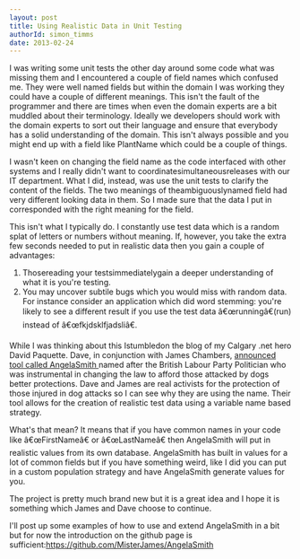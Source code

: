 ```yaml
---
layout: post
title: Using Realistic Data in Unit Testing
authorId: simon_timms
date: 2013-02-24
---
```


I was writing some unit tests the other day around some code what was missing them and I encountered a couple of field names which confused me. They were well named fields but within the domain I was working they could have a couple of different meanings. This isn't the fault of the programmer and there are times when even the domain experts are a bit muddled about their terminology. Ideally we developers should work with the domain experts to sort out their language and ensure that everybody has a solid understanding of the domain. This isn't always possible and you might end up with a field like PlantName which could be a couple of things.

I wasn't keen on changing the field name as the code interfaced with other systems and I really didn't want to coordinatesimultaneousreleases with our IT department. What I did, instead, was use the unit tests to clarify the content of the fields. The two meanings of theambiguouslynamed field had very different looking data in them. So I made sure that the data I put in corresponded with the right meaning for the field.

This isn't what I typically do. I constantly use test data which is a random splat of letters or numbers without meaning. If, however, you take the extra few seconds needed to put in realistic data then you gain a couple of advantages:

1. <span style="line-height:13px;">Thosereading your testsimmediatelygain a deeper understanding of what it is you're testing.</span>
2. You may uncover subtile bugs which you would miss with random data. For instance consider an application which did word stemming: you're likely to see a different result if you use the test data â€œrunningâ€(run) instead of â€œfkjdsklfjadsliâ€.

While I was thinking about this Istumbledon the blog of my Calgary .net hero David Paquette. Dave, in conjunction with James Chambers, [announced tool called AngelaSmith ](http://www.davepaquette.com/archive/2013/01/14/go-beyond-lorem-ipsum-with-angelasmith.aspx)named after the British Labour Party Politician who was instrumental in changing the law to afford those attacked by dogs better protections. Dave and James are real activists for the protection of those injured in dog attacks so I can see why they are using the name. Their tool allows for the creation of realistic test data using a variable name based strategy.

What's that mean? It means that if you have common names in your code like â€œFirstNameâ€ or â€œLastNameâ€ then AngelaSmith will put in realistic values from its own database. AngelaSmith has built in values for a lot of common fields but if you have something weird, like I did you can put in a custom population strategy and have AngelaSmith generate values for you.

The project is pretty much brand new but it is a great idea and I hope it is something which James and Dave choose to continue.

I'll post up some examples of how to use and extend AngelaSmith in a bit but for now the introduction on the github page is sufficient:https://github.com/MisterJames/AngelaSmith



